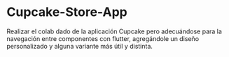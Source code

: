 # Cupcake-Store-App
 Realizar el colab dado de la aplicación Cupcake pero adecuándose para la navegación entre  componentes con flutter, agregándole un diseño personalizado y alguna variante más útil y  distinta.
